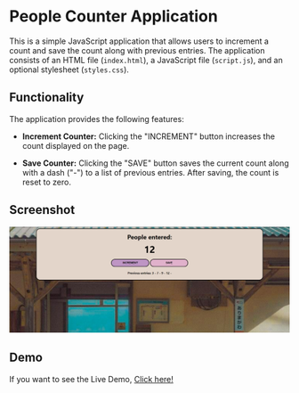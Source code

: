# People Counter Application

This is a simple JavaScript application that allows users to increment a count and save the count along with previous entries. The application consists of an HTML file (`index.html`), a JavaScript file (`script.js`), and an optional stylesheet (`styles.css`).

## Functionality

The application provides the following features:

- **Increment Counter:** Clicking the "INCREMENT" button increases the count displayed on the page.

- **Save Counter:** Clicking the "SAVE" button saves the current count along with a dash ("-") to a list of previous entries. After saving, the count is reset to zero.

## Screenshot
![train station](<Screenshot 2024-01-30 004326.png>)

## Demo
If you want to see the Live Demo, [Click here!](https://tracyk10.github.io/passenger-counter/)
